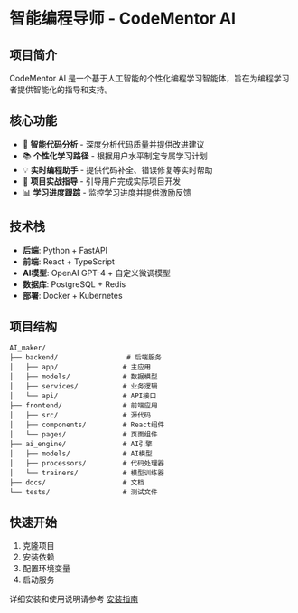 # 智能编程导师 - CodeMentor AI

## 项目简介
CodeMentor AI 是一个基于人工智能的个性化编程学习智能体，旨在为编程学习者提供智能化的指导和支持。

## 核心功能
- 🤖 **智能代码分析** - 深度分析代码质量并提供改进建议
- 📚 **个性化学习路径** - 根据用户水平制定专属学习计划
- 💡 **实时编程助手** - 提供代码补全、错误修复等实时帮助
- 🎯 **项目实战指导** - 引导用户完成实际项目开发
- 📊 **学习进度跟踪** - 监控学习进度并提供激励反馈

## 技术栈
- **后端**: Python + FastAPI
- **前端**: React + TypeScript
- **AI模型**: OpenAI GPT-4 + 自定义微调模型
- **数据库**: PostgreSQL + Redis
- **部署**: Docker + Kubernetes

## 项目结构
```
AI_maker/
├── backend/                 # 后端服务
│   ├── app/                # 主应用
│   ├── models/             # 数据模型
│   ├── services/           # 业务逻辑
│   └── api/                # API接口
├── frontend/               # 前端应用
│   ├── src/                # 源代码
│   ├── components/         # React组件
│   └── pages/              # 页面组件
├── ai_engine/              # AI引擎
│   ├── models/             # AI模型
│   ├── processors/         # 代码处理器
│   └── trainers/           # 模型训练器
├── docs/                   # 文档
└── tests/                  # 测试文件
```

## 快速开始
1. 克隆项目
2. 安装依赖
3. 配置环境变量
4. 启动服务

详细安装和使用说明请参考 [安装指南](docs/installation.md) 
